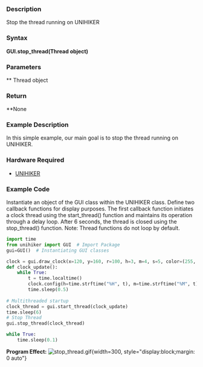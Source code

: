 ### Description
Stop the thread running on UNIHIKER
### Syntax
**GUI.stop_thread(Thread object)**
### Parameters
** Thread object
### Return
**None
### Example Description
In this simple example, our main goal is to stop the thread running on UNIHIKER.
### Hardware Required

- [UNIHIKER](https://www.dfrobot.com/product-2691.html)
### Example Code
Instantiate an object of the GUI class within the UNIHIKER class. Define two callback functions for display purposes. The first callback function initiates a clock thread using the start_thread() function and maintains its operation through a delay loop. After 6 seconds, the thread is closed using the stop_thread() function.
Note:  Thread functions do not loop by default.
```python
import time
from unihiker import GUI  # Import Package
gui=GUI()  # Instantiating GUI classes

clock = gui.draw_clock(x=120, y=160, r=100, h=3, m=4, s=5, color=(255, 0, 0), onclick=lambda: print("clock clicked"))
def clock_update():
    while True:
        t = time.localtime()
        clock.config(h=time.strftime("%H", t), m=time.strftime("%M", t), s=time.strftime("%S", t))
        time.sleep(0.5)
	    
# Multithreaded startup
clock_thread = gui.start_thread(clock_update)
time.sleep(6)
# Stop Thread
gui.stop_thread(clock_thread)

while True:
    time.sleep(0.1)
```
**Program Effect:**
![stop_thread.gif](img/2.stop_thread()/1720670083979-641f45bb-5385-4ec3-b8a6-5e70be804a70.gif){width=300, style="display:block;margin: 0 auto"}
